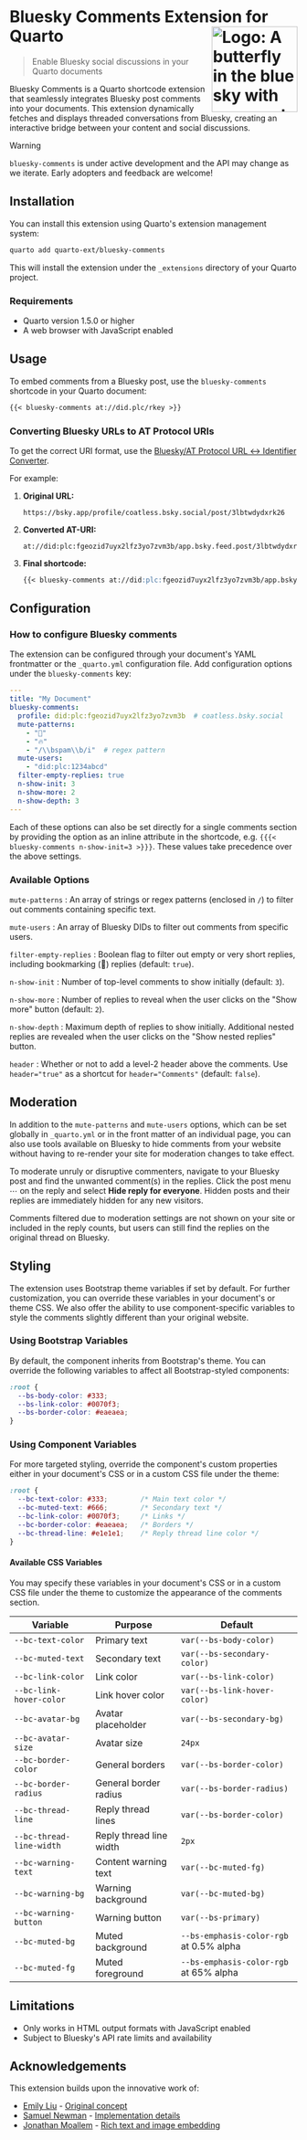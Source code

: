 # Bluesky Comments Extension for Quarto <img src="https://github.com/user-attachments/assets/260e97ce-6941-4f3a-8dc8-b7125522ebc0" align="right" alt="Logo: A butterfly in the blue sky with comments" width="150"/>

> Enable Bluesky social discussions in your Quarto documents

Bluesky Comments is a Quarto shortcode extension that seamlessly integrates Bluesky post comments into your documents. This extension dynamically fetches and displays threaded conversations from Bluesky, creating an interactive bridge between your content and social discussions.

> [!WARNING]
>
> `bluesky-comments` is under active development and the API may change as we iterate. Early adopters and feedback are welcome!

## Installation

You can install this extension using Quarto's extension management system:

```bash
quarto add quarto-ext/bluesky-comments
```

This will install the extension under the `_extensions` directory of your Quarto project.

### Requirements

- Quarto version 1.5.0 or higher
- A web browser with JavaScript enabled

## Usage

To embed comments from a Bluesky post, use the `bluesky-comments` shortcode in your Quarto document:

````markdown
{{< bluesky-comments at://did.plc/rkey >}}
````

### Converting Bluesky URLs to AT Protocol URIs

To get the correct URI format, use the [Bluesky/AT Protocol URL ↔ Identifier Converter](https://web-apps.thecoatlessprofessor.com/bluesky/profile-or-post-to-did-at-uri.html).

For example:

1. **Original URL:**
   ```
   https://bsky.app/profile/coatless.bsky.social/post/3lbtwdydxrk26
   ```

2. **Converted AT-URI:**
   ```
   at://did:plc:fgeozid7uyx2lfz3yo7zvm3b/app.bsky.feed.post/3lbtwdydxrk26
   ```

3. **Final shortcode:**
   ````markdown
   {{< bluesky-comments at://did:plc:fgeozid7uyx2lfz3yo7zvm3b/app.bsky.feed.post/3lbtwdydxrk26 >}}
   ````

## Configuration

### How to configure Bluesky comments

The extension can be configured through your document's YAML frontmatter or the `_quarto.yml` configuration file. Add configuration options under the `bluesky-comments` key:

```yaml
---
title: "My Document"
bluesky-comments:
  profile: did:plc:fgeozid7uyx2lfz3yo7zvm3b  # coatless.bsky.social
  mute-patterns:
    - "📌"
    - "🔥"
    - "/\\bspam\\b/i"  # regex pattern
  mute-users:
    - "did:plc:1234abcd"
  filter-empty-replies: true
  n-show-init: 3
  n-show-more: 2
  n-show-depth: 3
---
```

Each of these options can also be set directly for a single comments section by providing the option as an inline attribute in the shortcode, e.g. `{{{< bluesky-comments n-show-init=3 >}}}`. These values take precedence over the above settings.

### Available Options

`mute-patterns`
:    An array of strings or regex patterns (enclosed in `/`) to filter out comments containing specific text.

`mute-users`
:    An array of Bluesky DIDs to filter out comments from specific users.

`filter-empty-replies`
:    Boolean flag to filter out empty or very short replies, including bookmarking (📌) replies (default: `true`).

`n-show-init`
:    Number of top-level comments to show initially (default: `3`).

`n-show-more`
:    Number of replies to reveal when the user clicks on the "Show more" button (default: `2`).

`n-show-depth`
:    Maximum depth of replies to show initially. Additional nested replies are revealed when the user clicks on the "Show nested replies" button.

`header`
:    Whether or not to add a level-2 header above the comments. Use `header="true"` as a shortcut for `header="Comments"` (default: `false`).

## Moderation

In addition to the `mute-patterns` and `mute-users` options, which can be set globally in `_quarto.yml` or in the front matter of an individual page, you can also use tools available on Bluesky to hide comments from your website without having to re-render your site for moderation changes to take effect.

To moderate unruly or disruptive commenters, navigate to your Bluesky post and find the unwanted comment(s) in the replies. Click the post menu ⋯ on the reply and select **Hide reply for everyone**. Hidden posts and their replies are immediately hidden for any new visitors.

Comments filtered due to moderation settings are not shown on your site or included in the reply counts, but users can still find the replies on the original thread on Bluesky.

## Styling

The extension uses Bootstrap theme variables if set by default. For further customization, you can override these variables in your document's or theme CSS. We also offer the ability to use component-specific variables to style the comments slightly different than your original website.

### Using Bootstrap Variables

By default, the component inherits from Bootstrap's theme. You can override the following variables to affect all Bootstrap-styled components:

```css
:root {
  --bs-body-color: #333;
  --bs-link-color: #0070f3;
  --bs-border-color: #eaeaea;
}
```

### Using Component Variables

For more targeted styling, override the component's custom properties either in your document's CSS or in a custom CSS file under the theme:

```css
:root {
  --bc-text-color: #333;        /* Main text color */
  --bc-muted-text: #666;        /* Secondary text */
  --bc-link-color: #0070f3;     /* Links */
  --bc-border-color: #eaeaea;   /* Borders */
  --bc-thread-line: #e1e1e1;    /* Reply thread line color */
}
```

#### Available CSS Variables

You may specify these variables in your document's CSS or in a custom CSS file under the theme to customize the appearance of the comments section.

| Variable | Purpose | Default |
|----------|---------|---------|
| `--bc-text-color` | Primary text | `var(--bs-body-color)` |
| `--bc-muted-text` | Secondary text | `var(--bs-secondary-color)` |
| `--bc-link-color` | Link color | `var(--bs-link-color)` |
| `--bc-link-hover-color` | Link hover color | `var(--bs-link-hover-color)` |
| `--bc-avatar-bg` | Avatar placeholder | `var(--bs-secondary-bg)` |
| `--bc-avatar-size` | Avatar size | `24px` |
| `--bc-border-color` | General borders | `var(--bs-border-color)` |
| `--bc-border-radius` | General border radius | `var(--bs-border-radius)` |
| `--bc-thread-line` | Reply thread lines | `var(--bs-border-color)` |
| `--bc-thread-line-width` | Reply thread line width | `2px` |
| `--bc-warning-text` | Content warning text | `var(--bc-muted-fg)` |
| `--bc-warning-bg` | Warning background | `var(--bc-muted-bg)` |
| `--bc-warning-button` | Warning button | `var(--bs-primary)` |
| `--bc-muted-bg` | Muted background | `--bs-emphasis-color-rgb` at 0.5% alpha |
| `--bc-muted-fg` | Muted foreground | `--bs-emphasis-color-rgb` at 65% alpha |


## Limitations

- Only works in HTML output formats with JavaScript enabled
- Subject to Bluesky's API rate limits and availability

## Acknowledgements

This extension builds upon the innovative work of:

- [Emily Liu](https://emilyliu.me/blog/comments) - [Original concept](https://bsky.app/profile/emilyliu.me/post/3lbqta5lnck2i)
- [Samuel Newman](https://bsky.app/profile/samuel.bsky.team) - [Implementation details](https://graysky.app/blog/2024-02-05-adding-blog-comments)
- [Jonathan Moallem](https://capscollective.com/) - [Rich text and image embedding](https://capscollective.com/blog/bluesky-blog-comments/)
